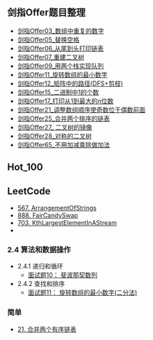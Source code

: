 ## 剑指Offer题目整理
- [剑指Offer03_数组中重复的数字](剑指Offer/剑指Offer03_数组中重复的数字.md)
- [剑指Offer05_替换空格](剑指Offer/剑指Offer05_替换空格.md)
- [剑指Offer06_从尾到头打印链表](剑指Offer/剑指Offer06_从尾到头打印链表.md)
- [剑指Offer07_重建二叉树](剑指Offer/剑指Offer07_重建二叉树.md)
- [剑指Offer09_用两个栈实现队列](剑指Offer/剑指Offer09_用两个栈实现队列.md)
- [剑指Offer11_旋转数组的最小数字](剑指Offer/剑指Offer11_旋转数组的最小数字.md)
- [剑指Offer12_矩阵中的路径(DFS+剪枝)](剑指Offer/剑指Offer12_矩阵中的路径.md)
- [剑指Offer15_二进制中1的个数](剑指Offer/剑指Offer15_二进制中1的个数.md)
- [剑指Offer17_打印从1到最大的n位数](剑指Offer/剑指Offer17_打印从1到最大的n位数.md)
- [剑指Offer21_调整数组顺序使奇数位于偶数前面](剑指Offer/剑指Offer21_调整数组顺序使奇数位于偶数前面.md)
- [剑指Offer25_合并两个排序的链表](剑指Offer/剑指Offer25_合并两个排序的链表.md)
- [剑指Offer27_ 二叉树的镜像](剑指Offer/剑指Offer27_二叉树的镜像.md)
- [剑指Offer28_对称的二叉树](剑指Offer/剑指Offer28_对称的二叉树.md)
- [剑指Offer65_不用加减乘除做加法](剑指Offer/剑指Offer65_不用加减乘除做加法.md)


## Hot_100

## LeetCode
- [567. ArrangementOfStrings](LeetCode_Order/ArrangementOfStrings_567.md)
- [888. FairCandySwap](LeetCode_Order/FairCandySwap_888.md)
- [703. KthLargestElementInAStream](KthLargestElementInAStream_703.md)
- 
### 2.4 算法和数据操作
- 2.4.1 递归和循环
	- [面试题10： 斐波那契数列]()
- 2.4.2 查找和排序
	- [面试题11： 旋转数组的最小数字(二分法)](剑指Offer/剑指Offer11_旋转数组的最小数字.md)


### 简单 
- [21. 合并两个有序链表](Hot_100/合并两个有序链表.md)